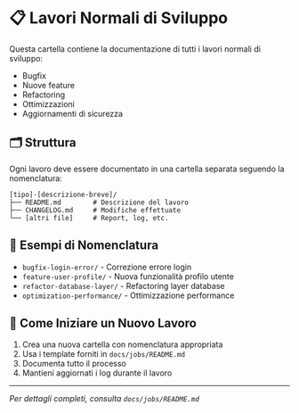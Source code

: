 # 📋 Lavori Normali di Sviluppo

Questa cartella contiene la documentazione di tutti i lavori normali di sviluppo:
- Bugfix
- Nuove feature
- Refactoring
- Ottimizzazioni
- Aggiornamenti di sicurezza

## 🗂️ Struttura

Ogni lavoro deve essere documentato in una cartella separata seguendo la nomenclatura:
```
[tipo]-[descrizione-breve]/
├── README.md        # Descrizione del lavoro
├── CHANGELOG.md     # Modifiche effettuate
└── [altri file]     # Report, log, etc.
```

## 📝 Esempi di Nomenclatura

- `bugfix-login-error/` - Correzione errore login
- `feature-user-profile/` - Nuova funzionalità profilo utente
- `refactor-database-layer/` - Refactoring layer database
- `optimization-performance/` - Ottimizzazione performance

## 🚀 Come Iniziare un Nuovo Lavoro

1. Crea una nuova cartella con nomenclatura appropriata
2. Usa i template forniti in `docs/jobs/README.md`
3. Documenta tutto il processo
4. Mantieni aggiornati i log durante il lavoro

---

*Per dettagli completi, consulta `docs/jobs/README.md`*
